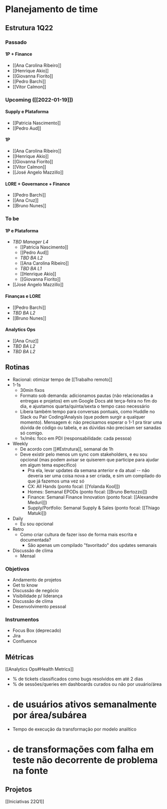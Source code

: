 # Planejamento de time
## Estrutura 1Q22
### Passado
#### 1P + Finance
- [[Ana Carolina Ribeiro]]
- [[Henrique Akio]]
- [[Giovanna Fiorito]]
- [[Pedro Barchi]]
- [[Vitor Calmon]]

### Upcoming ([[2022-01-19]])
#### Supply e Plataforma
- [[Patricia Nascimento]]
- [[Pedro Aud]]

#### 1P
- [[Ana Carolina Ribeiro]]
- [[Henrique Akio]]
- [[Giovanna Fiorito]]
- [[Vitor Calmon]]
- [[José Angelo Mazzillo]]

#### LORE + Governance + Finance
- [[Pedro Barchi]]
- [[Ana Cruz]]
- [[Bruno Nunes]]

### To be
#### 1P e Plataforma
- *TBD Manager L4*
	- [[Patricia Nascimento]]
	- [[Pedro Aud]]
	- *TBD BA L2*
	- [[Ana Carolina Ribeiro]]
	- *TBD BA L1*
	- [[Henrique Akio]]
	- [[Giovanna Fiorito]]
- [[José Angelo Mazzillo]]

#### Finanças e LORE
- [[Pedro Barchi]]
- *TBD BA L2*
- [[Bruno Nunes]]

#### Analytics Ops
- [[Ana Cruz]]
- *TBD BA L2*
- *TBD BA L2*


## Rotinas
- Racional: otimizar tempo de [[Trabalho remoto]]
- 1-1s
	- 30min fixos
	- Formato sob demanda: adicionamos pautas (não relacionadas a entregas e projetos) em um Google Docs até terça-feira no fim do dia, e ajustamos quarta/quinta/sexta o tempo caso necessário
	- Libera também tempo para conversas pontuais, como Huddle no Slack ou Pair Coding/Analysis (que podem surgir a qualquer momento). Mensagem é: não precisamos esperar o 1-1 pra tirar uma dúvida de código ou tabela, e as dúvidas não precisam ser sanadas só comigo.
	- 1x/mês: foco em PDI (responsabilidade: cada pessoa)
- Weekly
	- De acordo com [[#Estrutura]], semanal de 1h
	- Deve existir pelo menos um sync com stakeholders, e eu sou opcional (mas podem avisar se quiserem que participe para ajudar em algum tema específico)
		- Pra ela, levar updates da semana anterior e da atual -- não deveria ser uma coisa nova a ser criada, e sim um compilado do que já fazemos uma vez só
		- CX: All Hands (ponto focal: [[Yolanda Kool]])
		- Homes: Semanal EPODs (ponto focal: [[Bruno Bertozzo]])
		- Finance: Semanal Finance Innovation (ponto focal: [[Alexandre Meduri]])
		- Supply/Portfolio: Semanal Supply & Sales (ponto focal: [[Thiago Matuki]])
- Daily
	- Eu sou opcional
- Retro
	- Como criar cultura de fazer isso de forma mais escrita e documentada?
		- São apenas um compilado "favoritado" dos updates semanais
- Discussão de clima
	- Mensal

### Objetivos
- Andamento de projetos
- Get to know
- Discussão de negócio
- Visibilidade p/ liderança
- Discussão de clima
- Desenvolvimento pessoal

### Instrumentos
- Focus Box (deprecado)
- Jira
- Confluence

## Métricas
[[Analytics Ops#Health Metrics]]
-   % de tickets classificados como bugs resolvidos em até 2 dias
-   % de sessões/queries em dashboards curados ou não por usuário/área
-   # de usuários ativos semanalmente por área/subárea
-   Tempo de execução da transformação por modelo analítico
-   # de transformações com falha em teste não decorrente de problema na fonte

## Projetos
[[Iniciativas 22Q1]]